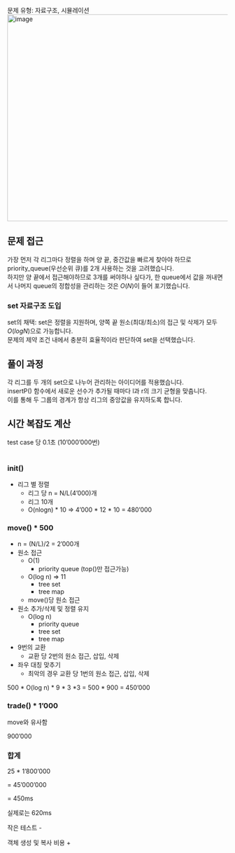 문제 유형: 자료구조, 시뮬레이션
<img width="842" height="472" alt="image" src="https://github.com/user-attachments/assets/cf2fd516-9378-453e-ba81-bd52fdad4219" />


## 문제 접근
가장 먼저 각 리그마다 정렬을 하며 양 끝, 중간값을 빠르게 찾아야 하므로 priority_queue(우선순위 큐)를 2개 사용하는 것을 고려했습니다. <br/>
하지만 양 끝에서 접근해야하므로 3개를 써야하나 싶다가, 한 queue에서 값을 꺼내면서 나머지 queue의 정합성을 관리하는 것은 $O(N)$이 들어 포기했습니다. <br/>

### set 자료구조 도입
set의 채택: set은 정렬을 지원하며, 양쪽 끝 원소(최대/최소)의 접근 및 삭제가 모두 $O(log N)$으로 가능합니다. <br/>
문제의 제약 조건 내에서 충분히 효율적이라 판단하여 set을 선택했습니다.

## 풀이 과정
각 리그를 두 개의 set으로 나누어 관리하는 아이디어를 적용했습니다. <br/>
insertP() 함수에서 새로운 선수가 추가될 때마다 l과 r의 크기 균형을 맞춥니다. <br/>
이를 통해 두 그룹의 경계가 항상 리그의 중앙값을 유지하도록 합니다. <br/>

## 시간 복잡도 계산

test case 당 0.1초 (10’000’000번)  <br/>  <br/>

### init()

- 리그 별 정렬
    - 리그 당 n = N/L(4’000)개
    - 리그 10개
    - O(nlogn) * 10 ⇒  4’000 * 12 * 10 = 480’000

### move() * 500

- n = (N/L)/2 = 2’000개
- 원소 접근
    - O(1)
        - priority queue (top()만 접근가능)
    - O(log n) ⇒ 11
        - tree set
        - tree map
    - move()당 원소 접근
- 원소 추가/삭제 및 정렬 유지
    - O(log n)
        - priority queue
        - tree set
        - tree map
- 9번의 교환
    - 교환 당 2번의 원소 접근, 삽입, 삭제
- 좌우 대칭 맞추기
    - 최악의 경우 교환 당 1번의 원소 접근, 삽입, 삭제

500 * O(log n) * 9 * 3 *3 = 500 * 900 = 450’000

### trade() * 1’000

move와 유사함

900’000

### 합계

25 * 1’800’000

= 45’000’000

= 450ms

실제로는 620ms

작은 테스트 -

객체 생성 및 복사 비용 +
